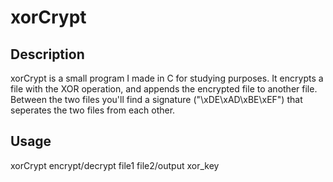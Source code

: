 # xorCrypt

## Description
xorCrypt is a small program I made in C for studying purposes.
It encrypts a file with the XOR operation, and appends the encrypted file to another file.
Between the two files you'll find a signature ("\xDE\xAD\xBE\xEF") that seperates the two files from each other.

## Usage
xorCrypt encrypt/decrypt file1 file2/output xor_key
